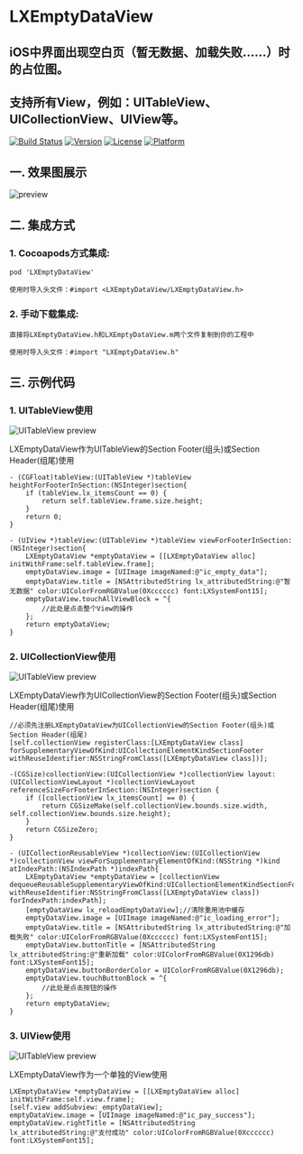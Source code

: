 # LXEmptyDataView

## iOS中界面出现空白页（暂无数据、加载失败......）时的占位图。

## 支持所有View，例如：UITableView、UICollectionView、UIView等。

[![Build Status](https://travis-ci.org/FutureZhang/LXEmptyDataView.svg?branch=master)](https://travis-ci.org/FutureZhang/LXEmptyDataView)
[![Version](https://img.shields.io/cocoapods/v/LXEmptyDataView.svg?style=flat)](http://cocoapods.org/pods/LXEmptyDataView)
[![License](https://img.shields.io/cocoapods/l/LXEmptyDataView.svg?style=flat)](http://cocoapods.org/pods/LXEmptyDataView)
[![Platform](https://img.shields.io/cocoapods/p/LXEmptyDataView.svg?style=flat)](http://cocoapods.org/pods/LXEmptyDataView)

## 一. 效果图展示

![preview](https://github.com/FutureZhang/LXEmptyDataView/blob/master/SampleImage/preview.png)

## 二. 集成方式

### 1. Cocoapods方式集成: 
```
pod 'LXEmptyDataView'

使用时导入头文件：#import <LXEmptyDataView/LXEmptyDataView.h>
```

### 2. 手动下载集成: 
```
直接将LXEmptyDataView.h和LXEmptyDataView.m两个文件复制到你的工程中

使用时导入头文件：#import "LXEmptyDataView.h"
```

## 三. 示例代码

### 1. UITableView使用

![UITableView preview](https://github.com/FutureZhang/LXEmptyDataView/blob/master/SampleImage/1.png)

LXEmptyDataView作为UITableView的Section Footer(组头)或Section Header(组尾)使用

```
- (CGFloat)tableView:(UITableView *)tableView heightForFooterInSection:(NSInteger)section{
    if (tableView.lx_itemsCount == 0) {
        return self.tableView.frame.size.height;
    }
    return 0;
}

- (UIView *)tableView:(UITableView *)tableView viewForFooterInSection:(NSInteger)section{
    LXEmptyDataView *emptyDataView = [[LXEmptyDataView alloc] initWithFrame:self.tableView.frame];
    emptyDataView.image = [UIImage imageNamed:@"ic_empty_data"];
    emptyDataView.title = [NSAttributedString lx_attributedString:@"暂无数据" color:UIColorFromRGBValue(0Xcccccc) font:LXSystemFont15];
    emptyDataView.touchAllViewBlock = ^{
        //此处是点击整个View的操作
    };
    return emptyDataView;
}
```

### 2. UICollectionView使用

![UITableView preview](https://github.com/FutureZhang/LXEmptyDataView/blob/master/SampleImage/3.png)

LXEmptyDataView作为UICollectionView的Section Footer(组头)或Section Header(组尾)使用

```
//必须先注册LXEmptyDataView为UICollectionView的Section Footer(组头)或Section Header(组尾)
[self.collectionView registerClass:[LXEmptyDataView class] forSupplementaryViewOfKind:UICollectionElementKindSectionFooter withReuseIdentifier:NSStringFromClass([LXEmptyDataView class])];

-(CGSize)collectionView:(UICollectionView *)collectionView layout:(UICollectionViewLayout *)collectionViewLayout referenceSizeForFooterInSection:(NSInteger)section {
    if ([collectionView lx_itemsCount] == 0) {
        return CGSizeMake(self.collectionView.bounds.size.width, self.collectionView.bounds.size.height);
    }
    return CGSizeZero;
}

- (UICollectionReusableView *)collectionView:(UICollectionView *)collectionView viewForSupplementaryElementOfKind:(NSString *)kind atIndexPath:(NSIndexPath *)indexPath{
    LXEmptyDataView *emptyDataView = [collectionView dequeueReusableSupplementaryViewOfKind:UICollectionElementKindSectionFooter withReuseIdentifier:NSStringFromClass([LXEmptyDataView class]) forIndexPath:indexPath];
    [emptyDataView lx_reloadEmptyDataView];//清除重用池中缓存
    emptyDataView.image = [UIImage imageNamed:@"ic_loading_error"];
    emptyDataView.title = [NSAttributedString lx_attributedString:@"加载失败" color:UIColorFromRGBValue(0Xcccccc) font:LXSystemFont15];
    emptyDataView.buttonTitle = [NSAttributedString lx_attributedString:@"重新加载" color:UIColorFromRGBValue(0X1296db) font:LXSystemFont15];
    emptyDataView.buttonBorderColor = UIColorFromRGBValue(0X1296db);
    emptyDataView.touchButtonBlock = ^{
        //此处是点击按钮的操作
    };
    return emptyDataView;
}
```

### 3. UIView使用

![UITableView preview](https://github.com/FutureZhang/LXEmptyDataView/blob/master/SampleImage/7.png)

LXEmptyDataView作为一个单独的View使用

```
LXEmptyDataView *emptyDataView = [[LXEmptyDataView alloc] initWithFrame:self.view.frame];
[self.view addSubview:_emptyDataView];
emptyDataView.image = [UIImage imageNamed:@"ic_pay_success"];
emptyDataView.rightTitle = [NSAttributedString lx_attributedString:@"支付成功" color:UIColorFromRGBValue(0Xcccccc) font:LXSystemFont15];
```








